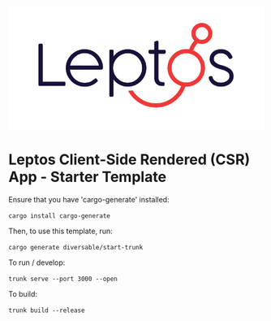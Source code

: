 <picture>
    <source srcset="https://raw.githubusercontent.com/leptos-rs/leptos/main/docs/logos/Leptos_logo_Solid_White.svg" media="(prefers-color-scheme: dark)">
    <img src="https://raw.githubusercontent.com/leptos-rs/leptos/main/docs/logos/Leptos_logo_RGB.svg" alt="Leptos Logo">
</picture>

# Leptos Client-Side Rendered (CSR) App - Starter Template

Ensure that you have 'cargo-generate' installed:

`cargo install cargo-generate`


Then, to use this template, run:

`cargo generate diversable/start-trunk`


To run / develop:

`trunk serve --port 3000 --open`


To build:

`trunk build --release`
